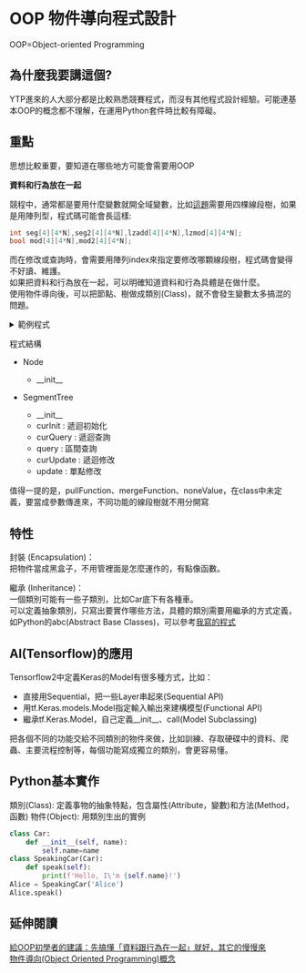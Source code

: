 # OOP 物件導向程式設計
OOP=Object-oriented Programming
## 為什麼我要講這個?
YTP進來的人大部分都是比較熟悉競賽程式，而沒有其他程式設計經驗。可能連基本OOP的概念都不理解，在運用Python套件時比較有障礙。
## 重點
思想比較重要，要知道在哪些地方可能會需要用OOP  

**資料和行為放在一起**  

競程中，通常都是要用什麼變數就開全域變數，比如[這題](https://ojdl.ck.tp.edu.tw/problem/7139)需要用四棵線段樹，如果是用陣列型，程式碼可能會長這樣:  
```cpp
int seg[4][4*N],seg2[4][4*N],lzadd[4][4*N],lzmod[4][4*N];
bool mod[4][4*N],mod2[4][4*N];
```
而在修改或查詢時，會需要用陣列index來指定要修改哪顆線段樹，程式碼會變得不好讀、維護。  
如果把資料和行為放在一起，可以明確知道資料和行為具體是在做什麼。  
使用物件導向後，可以把節點、樹做成類別(Class)，就不會發生變數太多搞混的問題。  


<details close>

  <summary>範例程式</summary>

  ```python
class Node:
    def __init__(self, v=None, lc=None, rc=None):
        self.v=None
        self.lc=None
        self.rc=None
        if v!=None:
            self.v=v
        elif lc!=None and rc!=None:
            self.lc=lc
            self.rc=rc
class SegmentTree:
    def __init__(self, pullFunction, mergeFunction, noneValue, l=None, r=None, values=None, root=None):
        self.l=None
        self.r=None
        self.root=Node()
        self.pullFunction=pullFunction#for Node
        self.mergeFunction=mergeFunction#for value
        self.noneValue=noneValue

        if l!=None and r!=None and values!=None:
            self.l=l
            self.r=r
            self.curInit(self.root, l, r, values)
        elif root!=None:
            self.root=root
    def curInit(self, node, l, r, values):
        if l>=r:
            return
        if l+1==r:
            node.v=values[l]
            return
        node.lc=Node()
        node.rc=Node()
        m=(l+r)//2
        self.curInit(node.lc, l, m, values)
        self.curInit(node.rc, m, r, values)
        self.pullFunction(node)

    def curQuery(self, cur, l, r, ql, qr):
        if r<=ql or qr<=l:
            return self.noneValue
        if ql<=l and r<=qr:
            return cur.v
        m=(l+r)//2
        return self.mergeFunction(self.curQuery(cur.lc, l, m, ql, qr), self.curQuery(cur.rc, m, r, ql, qr))
    def query(self, ql, qr):
        return self.curQuery(self.root, self.l, self.r, ql, qr)
    
    def curUpdate(self, cur, l, r, pos, value):
        if l+1==r:
            cur.v=value
            return
        m=(l+r)/2
        if pos<m:
            self.curUpdate(cur.lc, l, m, pos, value)
        else:
            self.curUpdate(cur.rc, m, r, pos, value)
        self.pullFunction(cur)
    def update(self, pos, value):
        self.curUpdate(self.root, self.l, self.r, pos, value)
def maxPull(a:Node):
    a.v=max(a.lc.v, a.rc.v)
def maxMerge(a:int, b:int):
    return max(a, b)

def addPull(a:Node):
    a.v=a.lc.v+a.rc.v
def addMerge(a:int, b:int):
    return a+b
n=int(input())
a=list(map(int, input().split()))
tree=SegmentTree(addPull, addMerge, 0, 0, n, a)
q=int(input())
for i in range(q):
    l, r=map(int, input().split())
    l-=1
    r-=1
    if l>r:
        l, r=r, l
    print(tree.query(l, r+1))
```

</details>

程式結構

* Node
    * \_\_init\_\_
    
* SegmentTree
    * \_\_init\_\_
    * curInit : 遞迴初始化
    * curQuery : 遞迴查詢
    * query : 區間查詢
    * curUpdate : 遞迴修改
    * update : 單點修改

值得一提的是，pullFunction、mergeFunction、noneValue，在class中未定義，要當成參數傳進來，不同功能的線段樹就不用分開寫

## 特性
封裝 (Encapsulation)：  
把物件當成黑盒子，不用管裡面是怎麼運作的，有點像函數。  
    
繼承 (Inheritance)：  
一個類別可能有一些子類別，比如Car底下有各種車。  
可以定義抽象類別，只寫出要實作哪些方法，具體的類別需要用繼承的方式定義，如Python的abc(Abstract Base Classes)，可以參考[我寫的程式](https://github.com/kennychenfs/2048-ai/blob/fa992f332f08bc5f5bc95e79559ad448a75bf6df/network.py#L146-L558)

## AI(Tensorflow)的應用
Tensorflow2中定義Keras的Model有很多種方式，比如：
* 直接用Sequential，把一些Layer串起來(Sequential API)
* 用tf.Keras.models.Model指定輸入輸出來建構模型(Functional API)
* 繼承tf.Keras.Model，自己定義\_\_init\_\_、call(Model Subclassing)

把各個不同的功能交給不同類別的物件來做，比如訓練、存取硬碟中的資料、爬蟲、主要流程控制等，每個功能寫成獨立的類別，會更容易懂。

## Python基本實作
類別(Class): 定義事物的抽象特點，包含屬性(Attribute，變數)和方法(Method，函數)
物件(Object): 用類別生出的實例
```python
class Car:
    def __init__(self, name):
        self.name=name
class SpeakingCar(Car):
    def speak(self):
        print(f'Hello, I\'m {self.name}!')
Alice = SpeakingCar('Alice')
Alice.speak()
```
## 延伸閱讀
[給OOP初學者的建議：先搞懂「資料跟行為在一起」就好，其它的慢慢來](https://blog.turn.tw/?p=3093)  
[物件導向(Object Oriented Programming)概念](https://totoroliu.medium.com/%E7%89%A9%E4%BB%B6%E5%B0%8E%E5%90%91-object-oriented-programming-%E6%A6%82%E5%BF%B5-5f205d437fd6)
